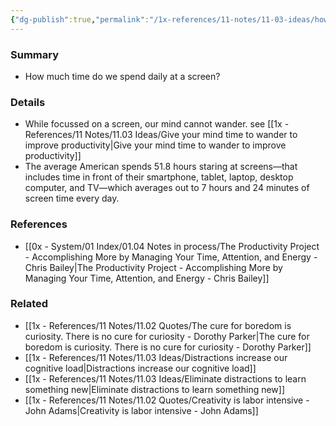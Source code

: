 ```yaml
---
{"dg-publish":true,"permalink":"/1x-references/11-notes/11-03-ideas/how-much-time-do-you-spend-daily-at-a-screen/","title":"How much time do you spend daily at a screen","dgShowBacklinks":false}
---
```



### Summary
- How much time do we spend daily at a screen?

### Details
- While focussed on a screen, our mind cannot wander. see [[1x - References/11 Notes/11.03 Ideas/Give your mind time to wander to improve productivity\|Give your mind time to wander to improve productivity]]
- The average American spends 51.8 hours staring at screens—that includes time in front of their smartphone, tablet, laptop, desktop computer, and TV—which averages out to 7 hours and 24 minutes of screen time every day.
### References
- [[0x - System/01 Index/01.04 Notes in process/The Productivity Project - Accomplishing More by Managing Your Time, Attention, and Energy - Chris Bailey\|The Productivity Project - Accomplishing More by Managing Your Time, Attention, and Energy - Chris Bailey]]

### Related
- [[1x - References/11 Notes/11.02 Quotes/The cure for boredom is curiosity. There is no cure for curiosity - Dorothy Parker\|The cure for boredom is curiosity. There is no cure for curiosity - Dorothy Parker]]
- [[1x - References/11 Notes/11.03 Ideas/Distractions increase our cognitive load\|Distractions increase our cognitive load]]
- [[1x - References/11 Notes/11.03 Ideas/Eliminate distractions to learn something new\|Eliminate distractions to learn something new]]
- [[1x - References/11 Notes/11.02 Quotes/Creativity is labor intensive - John Adams\|Creativity is labor intensive - John Adams]]